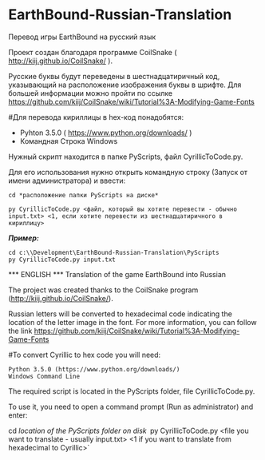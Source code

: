 # EarthBound-Russian-Translation
Перевод игры EarthBound на русский язык

Проект создан благодаря программе CoilSnake ( http://kiij.github.io/CoilSnake/ ).

Русские буквы будут переведены в шестнадцатиричный код, указывающий на расположение изображения буквы в шрифте. Для большей информации можно пройти по ссылке https://github.com/kiij/CoilSnake/wiki/Tutorial%3A-Modifying-Game-Fonts

#Для перевода кириллицы в hex-код понадобятся:

* Pyhton 3.5.0 ( https://www.python.org/downloads/ )
* Командная Строка Windows

Нужный скрипт находится в папке PyScripts, файл CyrillicToCode.py.

Для его использования нужно открыть командную строку (Запуск от имени администратора) и ввести:

`cd *расположение папки PyScripts на диске*`

`py CyrillicToCode.py <файл, который вы хотите перевести - обычно input.txt> <1, если хотите перевести из шестнадцатиричного в кириллицу>`

***Пример:***
```
cd c:\\Development\EarthBound-Russian-Translation\PyScripts
py CyrillicToCode.py input.txt
```

*** ENGLISH ***
Translation of the game EarthBound into Russian

The project was created thanks to the CoilSnake program (http://kiij.github.io/CoilSnake/).

Russian letters will be converted to hexadecimal code indicating the location of the letter image in the font. For more information, you can follow the link https://github.com/kiij/CoilSnake/wiki/Tutorial%3A-Modifying-Game-Fonts

#To convert Cyrillic to hex code you will need:

    Python 3.5.0 (https://www.python.org/downloads/)
    Windows Command Line

The required script is located in the PyScripts folder, file CyrillicToCode.py.

To use it, you need to open a command prompt (Run as administrator) and enter:

cd *location of the PyScripts folder on disk*`
`py CyrillicToCode.py <file you want to translate - usually input.txt> <1 if you want to translate from hexadecimal to Cyrillic>`

